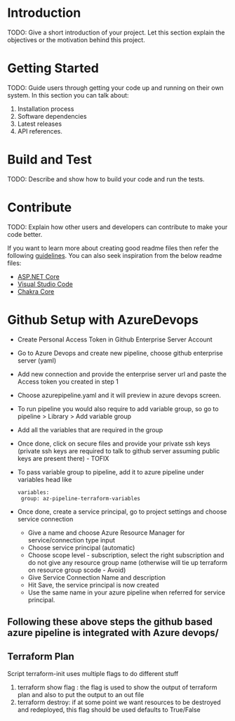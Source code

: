 # Introduction 
TODO: Give a short introduction of your project. Let this section explain the objectives or the motivation behind this project. 

# Getting Started
TODO: Guide users through getting your code up and running on their own system. In this section you can talk about:
1.	Installation process
2.	Software dependencies
3.	Latest releases
4.	API references.

# Build and Test
TODO: Describe and show how to build your code and run the tests. 

# Contribute
TODO: Explain how other users and developers can contribute to make your code better. 

If you want to learn more about creating good readme files then refer the following [guidelines](https://docs.microsoft.com/en-us/azure/devops/repos/git/create-a-readme?view=azure-devops). You can also seek inspiration from the below readme files:
- [ASP.NET Core](https://github.com/aspnet/Home)
- [Visual Studio Code](https://github.com/Microsoft/vscode)
- [Chakra Core](https://github.com/Microsoft/ChakraCore)

# Github Setup with AzureDevops
- Create Personal Access Token in Github Enterprise Server Account

- Go to Azure Devops and create new pipeline, choose github enterprise server (yaml)

- Add new connection and provide the enterprise server url and paste the Access token you created in step 1

- Choose azurepipeline.yaml and it will preview in azure devops screen.

- To run pipeline you would also require to add variable group, so go to pipeline > Library > Add variable group

- Add all the variables that are required in the group

- Once done, click on secure files and provide your private ssh keys (private ssh keys are required to talk to github server assuming public keys are present there) - TOFIX
- To pass variable group to pipeline, add it to azure pipeline under variables head like
    ```
   variables: 
     group: az-pipeline-terraform-variables
    ```
- Once done, create a service principal, go to project settings and choose service connection
  - Give a name and choose Azure Resource Manager for service/connection type input
  - Choose service principal (automatic)
  - Choose scope level - subscription, select the right subscription and do not give any resource group name (otherwise will tie up terraform on resource group scode - Avoid)
  - Give Service Connection Name and description
  - Hit Save, the service principal is now created
  - Use the same name in your azure pipeline when referred for service principal.
  
## Following these above steps the github based azure pipeline is integrated with Azure devops/

## Terraform Plan
Script terraform-init uses multiple flags to do different stuff
1. terraform show flag : the flag is used to show the output of terraform plan and also to put the output to an out file
2. terraform destroy: if at some point we want resources to be destroyed and redeployed, this flag should be used defaults to True/False

